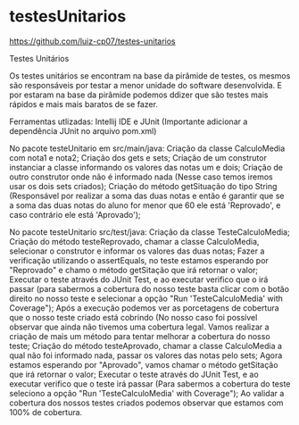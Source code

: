 # testesUnitarios
https://github.com/luiz-cp07/testes-unitarios


Testes Unitários

Os testes unitários se encontram na base da pirâmide de testes, os mesmos são responsáveis por testar a menor unidade do software desenvolvida. E por estaram na base da pirâmide podemos ddizer que são testes mais rápidos e mais mais baratos de se fazer.

Ferramentas utlizadas: Intellij IDE e JUnit (Importante adicionar a dependência JUnit no arquivo pom.xml)

No pacote testeUnitario em src/main/java: Criação da classe CalculoMedia com nota1 e nota2; Criação dos gets e sets; Criação de um construtor instanciar a classe informando os valores das notas um e dois; Criação de outro construtor onde não é informado nada (Nesse caso temos iremos usar os dois sets criados); Criação do método getSituação do tipo String (Responsável por realizar a soma das duas notas e então é garantir que se a soma das duas notas do aluno for menor que 60 ele está 'Reprovado', e caso contrário ele está 'Aprovado');

No pacote testeUnitario src/test/java: Criação da classe TesteCalculoMedia; Criação do método testeReprovado, chamar a classe CalculoMedia, selecionar o construtor e informar os valores das duas notas; Fazer a verificação utilizando o assertEquals, no teste estamos esperando por "Reprovado" e chamo o método getSitação que irá retornar o valor; Executar o teste através do JUnit Test, e ao executar verifico que o irá passar (para sabermos a cobertura do nosso teste basta clicar com o botão direito no nosso teste e selecionar a opção "Run 'TesteCalculoMedia' with Coverage"); Após a execução podemos ver as porcetagens de cobertura que o nosso teste criado está cobrindo (No nosso caso foi possível observar que ainda não tivemos uma cobertura legal. Vamos realizar a criação de mais um método para tentar melhorar a cobertura do nosso teste; Criação do método testeAprovado, chamar a classe CalculoMedia a qual não foi informado nada, passar os valores das notas pelo sets; Agora estamos esperando por "Aprovado", vamos chamar o método getSitação que irá retornar o valor; Executar o teste através do JUnit Test, e ao executar verifico que o teste irá passar (Para sabermos a cobertura do teste seleciono a opção "Run 'TesteCalculoMedia' with Coverage"); Ao validar a cobertura dos nossos testes criados podemos observar que estamos com 100% de cobertura.
